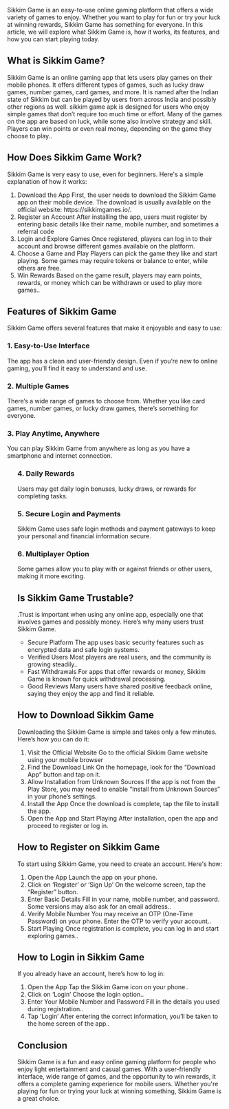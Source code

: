 <!DOCTYPE html>
<html lang="en">
<head>
<title>Sikkim Game</title>
</head>
<body>
<p>Sikkim Game is an easy-to-use online gaming platform that offers a wide variety of games to enjoy. Whether you want to play for fun or try your luck at winning rewards, Sikkim Game has something for everyone. In this article, we will explore what Sikkim Game is, how it works, its features, and how you can start playing today.</p>
<h2>What is Sikkim Game?</h2>
<p>Sikkim Game is an online gaming app that lets users play games on their mobile phones. It offers different types of games, such as lucky draw games, number games, card games, and more. It is named after the Indian state of Sikkim but can be played by users from across India and possibly other regions as well.
sikkim game apk is designed for users who enjoy simple games that don’t require too much time or effort. Many of the games on the app are based on luck, while some also involve strategy and skill. Players can win points or even real money, depending on the game they choose to play..</p>
<h2>How Does Sikkim Game Work?</h2>
<p>Sikkim Game is very easy to use, even for beginners. Here's a simple explanation of how it works:</p>
<ol><li>Download the App First, the user needs to download the Sikkim Game app on their mobile device. The download is usually available on the official website: https://sikkimgames.io/.</li>
<li>Register an Account After installing the app, users must register by entering basic details like their name, mobile number, and sometimes a referral code</li>
<li>Login and Explore Games Once registered, players can log in to their account and browse different games available on the platform.</li>
<li>Choose a Game and Play Players can pick the game they like and start playing. Some games may require tokens or balance to enter, while others are free.</li>
<li>Win Rewards Based on the game result, players may earn points, rewards, or money which can be withdrawn or used to play more games..</li>
</ol>
<h2>Features of Sikkim Game</h2>
<p>Sikkim Game offers several features that make it enjoyable and easy to use:</p>
<h3>1. Easy-to-Use Interface</h3>
<p>The app has a clean and user-friendly design. Even if you’re new to online gaming, you’ll find it easy to understand and use.</p>
<h3>2. Multiple Games</h3>
<p>There’s a wide range of games to choose from. Whether you like card games, number games, or lucky draw games, there’s something for everyone.</p>
<h3>3. Play Anytime, Anywhere</h3>
<p>You can play Sikkim Game from anywhere as long as you have a smartphone and internet connection.</p>
<ul>
<h3>4. Daily Rewards</h3>
<p>Users may get daily login bonuses, lucky draws, or rewards for completing tasks.</p>
<h3>5. Secure Login and Payments</h3>
<p>Sikkim Game uses safe login methods and payment gateways to keep your personal and financial information secure.</p>
<h3>6. Multiplayer Option</h3>
<p>Some games allow you to play with or against friends or other users, making it more exciting.</p>
<h2>Is Sikkim Game Trustable?</h2>
<p>.Trust is important when using any online app, especially one that involves games and possibly money. Here’s why many users trust Sikkim Game.</p>
<ul>
<li>Secure Platform The app uses basic security features such as encrypted data and safe login systems.</li>
<li>Verified Users Most players are real users, and the community is growing steadily..</li>
<li>Fast Withdrawals For apps that offer rewards or money, Sikkim Game is known for quick withdrawal processing.</li>
<li>Good Reviews Many users have shared positive feedback online, saying they enjoy the app and find it reliable.</li>
</ul>
<h2>How to Download Sikkim Game</h2>
<p>Downloading the Sikkim Game is simple and takes only a few minutes. Here’s how you can do it:</p>
<ol>
<li>Visit the Official Website Go to the official Sikkim Game website using your mobile browser</li>
<li>Find the Download Link On the homepage, look for the “Download App” button and tap on it.</li>
<li>Allow Installation from Unknown Sources If the app is not from the Play Store, you may need to enable “Install from Unknown Sources” in your phone’s settings.</li>
<li>Install the App Once the download is complete, tap the file to install the app.</li>
<li>Open the App and Start Playing After installation, open the app and proceed to register or log in.</li>
</ol>
<h2>How to Register on Sikkim Game</h2>
<p>To start using Sikkim Game, you need to create an account. Here's how:</p>
<ol>
<li>Open the App Launch the app on your phone.</li>
<li>Click on ‘Register’ or ‘Sign Up’ On the welcome screen, tap the “Register” button.</li>
<li>Enter Basic Details Fill in your name, mobile number, and password. Some versions may also ask for an email address..</li>
<li>Verify Mobile Number You may receive an OTP (One-Time Password) on your phone. Enter the OTP to verify your account..</li>
<li>Start Playing Once registration is complete, you can log in and start exploring games..</li>
</ol>
<h2>How to Login in Sikkim Game</h2>
<p>If you already have an account, here’s how to log in:</p>
<ol>
<li>Open the App Tap the Sikkim Game icon on your phone..</li>
<li>Click on ‘Login’ Choose the login option..</li>
<li>Enter Your Mobile Number and Password Fill in the details you used during registration..</li>
<li>Tap ‘Login’ After entering the correct information, you’ll be taken to the home screen of the app..</li>
</ol>
<h2>Conclusion</h2>
<p>Sikkim Game is a fun and easy online gaming platform for people who enjoy light entertainment and casual games. With a user-friendly interface, wide range of games, and the opportunity to win rewards, it offers a complete gaming experience for mobile users. Whether you're playing for fun or trying your luck at winning something, Sikkim Game is a great choice.</p>
</body>
</html>


